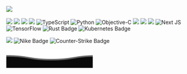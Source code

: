 <!--   my-header-img -->
![](./src/header_.png)

<!--   my-icons -->
[![](https://img.shields.io/badge/MacOS-Monterey-2376bc?style=flat-square&logo=apple&logoColor=ffffff)](https://www.apple.com/)
[![](https://img.shields.io/badge/-Java-007396?style=flat-square&logo=java&logoColor=ffffff)](https://www.java.com/)
[![](https://img.shields.io/badge/-Docker-2496ED?style=flat-square&logo=docker&logoColor=ffffff)](https://www.docker.com/)
[![](https://img.shields.io/badge/-MySQL-003545?style=flat-square&logo=mysql&logoColor=white)](https://www.mysql.com/)
![TypeScript](https://img.shields.io/badge/-TypeScript-2f74c0?style=flat-square&logo=typescript&logoColor=white)
![Python](https://img.shields.io/badge/-Python-2b5b83?style=flat-square&logo=python&logoColor=ffdf76)
![Objective-C](https://img.shields.io/badge/OBJECTIVE--C-%233A95E3.svg?style=flat-square&logo=apple&logoColor=white)
![](https://img.shields.io/badge/Swift-FA7343?style=flat-square&logo=swift&logoColor=white)
![](https://img.shields.io/badge/Go-00ADD8?style=flat-square&logo=go&logoColor=white)
![](https://img.shields.io/badge/Dart-0175C2?style=flat-square&logo=dart&logoColor=white)
![Next JS](https://img.shields.io/badge/Next-black?style=flat-square&logo=next.js&logoColor=white)
![TensorFlow](https://img.shields.io/badge/TensorFlow-%23FF6F00.svg?style=flat-square&logo=TensorFlow&logoColor=white)
![Rust Badge](https://img.shields.io/badge/Rust-000?logo=rust&logoColor=fff&style=flat-square)
![Kubernetes Badge](https://img.shields.io/badge/Kubernetes-326CE5?logo=kubernetes&logoColor=fff&style=flat-square)

![](https://img.shields.io/badge/chatGPT-74aa9c?style=flat-square&logo=openai&logoColor=white)
![Nike Badge](https://img.shields.io/badge/Nike-111?logo=nike&logoColor=fff&style=flat-square)
![Counter-Strike Badge](https://img.shields.io/badge/Counter--Strike-000?logo=counterstrike&logoColor=fff&style=flat-square)

![](assets/Bottom_down.svg)
